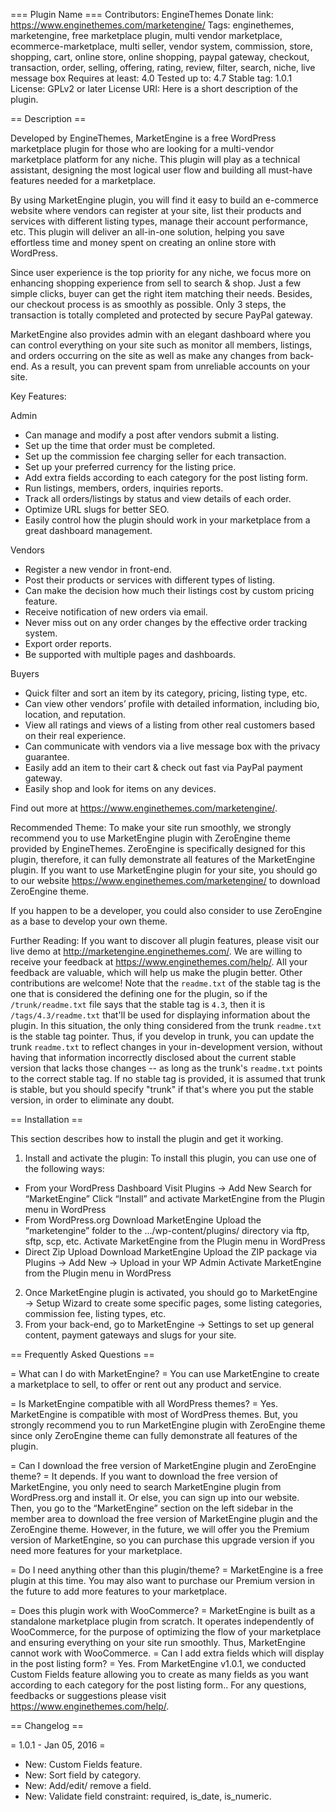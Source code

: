 === Plugin Name ===
Contributors: EngineThemes
Donate link: https://www.enginethemes.com/marketengine/
Tags: enginethemes, marketengine, free marketplace plugin, multi vendor marketplace, ecommerce-marketplace, multi seller, vendor system, commission, store, shopping, cart, online store, online shopping, paypal gateway, checkout, transaction, order, selling, offering, rating, review, filter, search, niche, live message box
Requires at least: 4.0
Tested up to: 4.7
Stable tag: 1.0.1
License: GPLv2 or later
License URI: 
Here is a short description of the plugin.  

== Description ==

Developed by EngineThemes, MarketEngine is a free WordPress marketplace plugin for those who are looking for a multi-vendor marketplace platform for any niche. This plugin will play as a technical assistant, designing the most logical user flow and building all must-have features needed for a marketplace. 

By using MarketEngine plugin, you will find it easy to build an e-commerce website where vendors can register at your site, list their products and services with different listing types, manage their account performance, etc. This plugin will deliver an all-in-one solution, helping you save effortless time and money spent on creating an online store with WordPress.

Since user experience is the top priority for any niche, we focus more on enhancing shopping experience from sell to search & shop. Just a few simple clicks, buyer can get the right item matching their needs. Besides, our checkout process is as smoothly as possible. Only 3 steps, the transaction is totally completed and protected by secure PayPal gateway.

MarketEngine also provides admin with an elegant dashboard where you can control everything on your site such as monitor all members, listings, and orders occurring on the site as well as make any changes from back-end. As a result, you can prevent spam from unreliable accounts on your site.
 
Key Features:

Admin
* Can manage and modify a post after vendors submit a listing.
* Set up the time that order must be completed.
* Set up the commission fee charging seller for each transaction. 
* Set up your preferred currency for the listing price.
* Add extra fields according to each category for the post listing form.
* Run listings, members, orders, inquiries reports.
* Track all orders/listings by status and view details of each order.
* Optimize URL slugs for better SEO.
* Easily control how the plugin should work in your marketplace from a great dashboard management.

Vendors
* Register a new vendor in front-end.
* Post their products or services with different types of listing.
* Can make the decision how much their listings cost by custom pricing feature.
* Receive notification of new orders via email.
* Never miss out on any order changes by the effective order tracking system.
* Export order reports.
* Be supported with multiple pages and dashboards.

Buyers
* Quick filter and sort an item by its category, pricing, listing type, etc.
* Can view other vendors’ profile with detailed information, including bio, location, and reputation.
* View all ratings and views of a listing from other real customers based on their real experience.
* Can communicate with vendors via a live message box with the privacy guarantee.
* Easily add an item to their cart & check out fast via PayPal payment gateway.
* Easily shop and look for items on any devices.

Find out more at https://www.enginethemes.com/marketengine/.

Recommended Theme:
To make your site run smoothly, we strongly recommend you to use MarketEngine plugin with ZeroEngine theme provided by EngineThemes. ZeroEngine is specifically designed for this plugin, therefore, it can fully demonstrate all features of the MarketEngine plugin.
If you want to use MarketEngine plugin for your site, you should go to our website https://www.enginethemes.com/marketengine/ to download ZeroEngine theme.

If you happen to be a developer, you could also consider to use ZeroEngine as a base to develop your own theme.

Further Reading:
If you want to discover all plugin features, please visit our live demo at http://marketengine.enginethemes.com/.
We are willing to receive your feedback at https://www.enginethemes.com/help/. All your feedback are valuable, which will help us make the plugin better. Other contributions are welcome!
    Note that the `readme.txt` of the stable tag is the one that is considered the defining one for the plugin, so
if the `/trunk/readme.txt` file says that the stable tag is `4.3`, then it is `/tags/4.3/readme.txt` that'll be used
for displaying information about the plugin.  In this situation, the only thing considered from the trunk `readme.txt`
is the stable tag pointer.  Thus, if you develop in trunk, you can update the trunk `readme.txt` to reflect changes in
your in-development version, without having that information incorrectly disclosed about the current stable version
that lacks those changes -- as long as the trunk's `readme.txt` points to the correct stable tag.
    If no stable tag is provided, it is assumed that trunk is stable, but you should specify "trunk" if that's where
you put the stable version, in order to eliminate any doubt.

== Installation ==

This section describes how to install the plugin and get it working.
1. Install and activate the plugin: To install this plugin, you can use one of the following ways: 
*   From your WordPress Dashboard
Visit Plugins → Add New
Search for “MarketEngine”
Click “Install” and activate MarketEngine from the Plugin menu in WordPress
*   From WordPress.org
Download MarketEngine
Upload the “marketengine” folder to the .../wp-content/plugins/ directory via ftp, sftp, scp, etc.
Activate MarketEngine from the Plugin menu in WordPress
*   Direct Zip Upload
Download MarketEngine
Upload the ZIP package via Plugins → Add New → Upload in your WP Admin
Activate MarketEngine from the Plugin menu in WordPress
2. Once MarketEngine plugin is activated, you should go to MarketEngine → Setup Wizard to create some specific pages, some listing categories, commission fee, listing types, etc.
3. From your back-end, go to MarketEngine → Settings to set up general content, payment gateways and slugs for your site.

== Frequently Asked Questions ==

= What can I do with MarketEngine? =
You can use MarketEngine to create a marketplace to sell, to offer or rent out any product and service.

= Is MarketEngine compatible with all WordPress themes? =
Yes. MarketEngine is compatible with most of WordPress themes. But, you strongly recommend you to run MarketEngine plugin with ZeroEngine theme since only ZeroEngine theme can fully demonstrate all features of the plugin.

= Can I download the free version of MarketEngine plugin and ZeroEngine theme? =
 It depends. If you want to download the free version of MarketEngine, you only need to search MarketEngine plugin from WordPress.org and install it. Or else, you can sign up into our website. Then, you go to the “MarketEngine” section on the left sidebar in the member area to download the free version of MarketEngine plugin and the ZeroEngine theme. However, in the future, we will offer you the Premium version of MarketEngine, so you can purchase this upgrade version if you need more features for your marketplace.

= Do I need anything other than this plugin/theme? =
MarketEngine is a free plugin at this time. You may also want to purchase our Premium version in the future to add more features to your marketplace.

= Does this plugin work with WooCommerce? =
MarketEngine is built as a standalone marketplace plugin from scratch. It operates independently of WooCommerce, for the purpose of optimizing the flow of your marketplace and ensuring everything on your site run smoothly. Thus, MarketEngine cannot work with WooCommerce. 
= Can I add extra fields which will display in the post listing form? =
Yes. From MarketEngine v1.0.1, we conducted Custom Fields feature allowing you to create as many fields as you want according to each category for the post listing form..
For any questions, feedbacks or suggestions please visit https://www.enginethemes.com/help/.

== Changelog ==

= 1.0.1 - Jan 05, 2016 =
* New: Custom Fields feature.
* New: Sort field by category.
* New: Add/edit/ remove a field.
* New: Validate field constraint: required, is_date, is_numeric.
